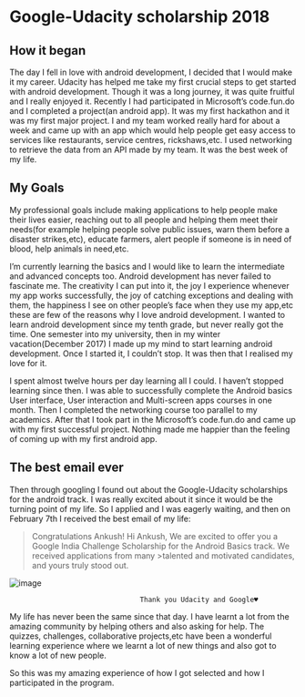 # Google-Udacity scholarship 2018
## How it began
The day I fell in love with android development, I decided that I would make it my career. Udacity has helped me take my first crucial steps to get started with android development. Though it was a long journey, it was quite fruitful and I really enjoyed it. Recently I had participated in Microsoft’s code.fun.do and I completed a project(an android app). It was my first hackathon and it was my first major project. I and my team worked really hard for about a week and came up with an app which would help people get easy access to services like restaurants, service centres, rickshaws,etc. I used networking to retrieve the data from an API made by my team. It was the best week of my life.

## My Goals
My professional goals include making applications to help people make their lives easier, reaching out to all people and helping them meet their needs(for example helping people solve public issues, warn them before a disaster strikes,etc), educate farmers, alert people if someone is in need of blood, help animals in need,etc.

I’m currently learning the basics and I would like to learn the intermediate and advanced concepts too. Android development has never failed to fascinate me. The creativity I can put into it, the joy I experience whenever my app works successfully, the joy of catching exceptions and dealing with them, the happiness I see on other people’s face when they use my app,etc these are few of the reasons why I love android development. I wanted to learn android development since my tenth grade, but never really got the time. One semester into my university, then in my winter vacation(December 2017) I made up my mind to start learning android development. Once I started it, I couldn’t stop. It was then that I realised my love for it.

I spent almost twelve hours per day learning all I could. I haven’t stopped learning since then. I was able to successfully complete the Android basics User interface, User interaction and Multi-screen apps courses in one month. Then I completed the networking course too parallel to my academics. After that I took part in the Microsoft’s code.fun.do and came up with my first successful project. Nothing made me happier than the feeling of coming up with my first android app.

## The best email ever
Then through googling I found out about the Google-Udacity scholarships for the android track. I was really excited about it since it would be the turning point of my life. So I applied and I was eagerly waiting, and then on February 7th I received the best email of my life:

>Congratulations Ankush!
>Hi Ankush,
>We are excited to offer you a Google India Challenge Scholarship for the Android Basics track. We received applications from many       >talented and motivated candidates, and yours truly stood out.

![image](https://user-images.githubusercontent.com/33070301/39969307-6df40bd2-56f7-11e8-942d-2b53b6f943cc.png)

                                    Thank you Udacity and Google♥
                                    
My life has never been the same since that day. I have learnt a lot from the amazing community by helping others and also asking for help. The quizzes, challenges, collaborative projects,etc have been a wonderful learning experience where we learnt a lot of new things and also got to know a lot of new people. 

So this was my amazing experience of how I got selected and how I participated in the program.

